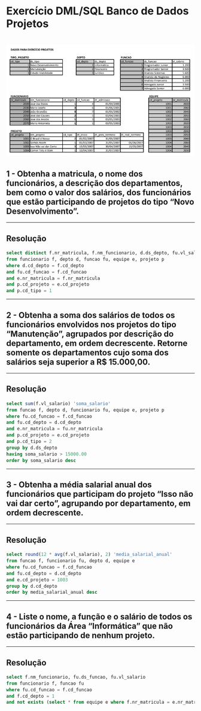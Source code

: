 # Exercício DML/SQL Banco de Dados Projetos

# <center> ![Exercício 4](Exercício4.png) </center>

## 1 - Obtenha a matricula, o nome dos funcionários, a descrição dos departamentos, bem como o valor dos salários, dos funcionários que estão participando de projetos do tipo “Novo Desenvolvimento”.

---

## Resolução

```sql
select distinct f.nr_matricula, f.nm_funcionario, d.ds_depto, fu.vl_salario
from funcionario f, depto d, funcao fu, equipe e, projeto p
where d.cd_depto = f.cd_depto
and fu.cd_funcao = f.cd_funcao
and e.nr_matricula = f.nr_matricula
and p.cd_projeto = e.cd_projeto
and p.cd_tipo = 1
```

---

## 2 - Obtenha a soma dos salários de todos os funcionários envolvidos nos projetos do tipo “Manutenção”, agrupados por descrição do departamento, em ordem decrescente. Retorne somente os departamentos cujo soma dos salários seja superior a R$ 15.000,00.

---

## Resolução

```sql
select sum(f.vl_salario) 'soma_salario'
from funcao f, depto d, funcionario fu, equipe e, projeto p
where fu.cd_funcao = f.cd_funcao
and fu.cd_depto = d.cd_depto
and e.nr_matricula = fu.nr_matricula
and p.cd_projeto = e.cd_projeto
and p.cd_tipo = 2
group by d.ds_depto
having soma_salario > 15000.00
order by soma_salario desc
```

---

## 3 - Obtenha a média salarial anual dos funcionários que participam do projeto “Isso não vai dar certo”, agrupando por departamento, em ordem decrescente.

---

## Resolução

```sql
select round(12 * avg(f.vl_salario), 2) 'media_salarial_anual'
from funcao f, funcionario fu, depto d, equipe e
where fu.cd_funcao = f.cd_funcao
and fu.cd_depto = d.cd_depto
and e.cd_projeto = 1003
group by d.cd_depto
order by media_salarial_anual desc
```

---

## 4 - Liste o nome, a função e o salário de todos os funcionários da Área “Informática” que não estão participando de nenhum projeto.

---

## Resolução

```sql
select f.nm_funcionario, fu.ds_funcao, fu.vl_salario
from funcionario f, funcao fu
where fu.cd_funcao = f.cd_funcao
and f.cd_depto = 1
and not exists (select * from equipe e where f.nr_matricula = e.nr_matricula)
```
